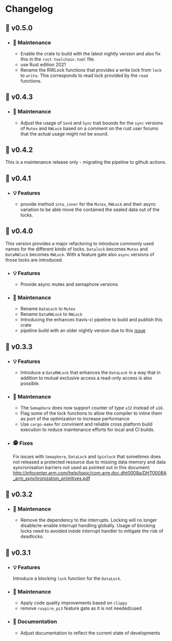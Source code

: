 # Changelog

## :melon: v0.5.0

- ### :wrench: Maintenance

  - Enable the crate to build with the latest nightly version and also fix this in the `rust-toolchain.toml` file.
  - use Rust edition 2021
  - Rename the RWLock functions that provides a write lock from `lock` to `write`. This corresponds to read lock provided by the `read` functions.

## :peach: v0.4.3

- ### :wrench: Maintenance

  - Adjust the usage of `Send` and `Sync` trait bounds for the `sync` versions of `Mutex` and `RWLock` based on a comment on the rust user forums that the actual usage might not be sound.
  
## :peach: v0.4.2

This is a maintenance release only - migrating the pipeline to github actions.

## :peach: v0.4.1

- ### :bulb: Features

  - provide method `into_inner` for the `Mutex`, `RWLock` and their async variation to be able move the contained the sealed data out of the locks.

## :peach: v0.4.0

This version provides a major refactoring to introduce commonly used names for the different kinds of locks. `Datalock` becomes `Mutex` and `DataRWlock` becomes `RWLock`. With a feature gate also `async` versions of those locks are introduced.

- ### :bulb: Features

  - Provide async mutex and semaphore versions

- ### :wrench: Maintenance

  - Rename `DataLock` to `Mutex`
  - Rename `DataRWLock` to `RWLock`
  - Introducing the enhances travis-ci pipeline to build and publish this crate
  - pipeline build with an older nightly version due to this [issue](https://github.com/rust-lang/rust/issues/76801#issuecomment-697150736)

## :carrot: v0.3.3

- ### :bulb: Features

  - Introduce a ``DataRWLock`` that enhances the ``DataLock`` in a way that in addition to mutual exclusive access a
    read-only access is also possible.

- ### :wrench: Maintenance

  - The ``Semaphore`` does now support counter of type ``u32`` instead of ``u16``.
  - Flag some of the lock functions to allow the compiler to inline them as port of the optimization to increase performance
  - Use ``cargo-make`` for convinient and reliable cross platform build execution to reduce maintenance efforts for local and CI builds.

- ### :detective: Fixes

  Fix issues with ``Semaphore``, ``DataLock`` and ``Spinlock`` that sometimes does not released a protected resource due to missing data memory and data syncronisation barriers not used as pointed out in this document: http://infocenter.arm.com/help/topic/com.arm.doc.dht0008a/DHT0008A_arm_synchronization_primitives.pdf

## :carrot: v0.3.2

- ### :wrench: Maintenance

  - Remove the dependency to the interrupts. Locking will no longer disable/re-enable interrupt handling globally. Usage of blocking locks need to avoided inside interrupt handler to mitigate the risk of deadlocks.

## :carrot: v0.3.1

- ### :bulb: Features

  Introduce a blocking ``lock`` function for the ``DataLock``.

- ### :wrench: Maintenance

  - Apply code quality improvements based on ``clippy``
  - remove ``ruspiro_pi3`` feature gate as it is not needed/used

- ### :book: Documentation

  - Adjust documentation to reflect the current state of developments
